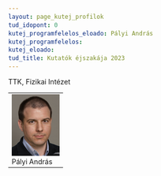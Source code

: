 ```yaml
---
layout: page_kutej_profilok
tud_idopont: 0
kutej_programfelelos_eloado: Pályi András
kutej_programfelelos: 
kutej_eloado:
tud_title: Kutatók éjszakája 2023 
---
```


TTK, Fizikai Intézet


 <table class="picture">
<tr>
<td>

<div class="gallery">
    <img src="images/palyi_andras.png" max-width="250" max-height="200">
  <div class="desc">Pályi András</div>
</div>

</td>
</tr>
</table>
